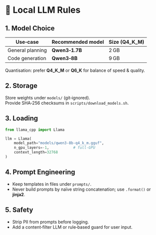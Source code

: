 # 🧠 Local LLM Rules

## 1. Model Choice

| Use‑case         | Recommended model          | Size (Q4_K_M) |
|------------------|----------------------------|---------------|
| General planning | **Qwen3‑1.7B**             | 2 GB          |
| Code generation  | **Qwen3‑8B**               | 9 GB          |

Quantisation: prefer **Q4_K_M** or **Q6_K** for balance of speed & quality.

## 2. Storage

Store weights under `models/` (git‑ignored).  
Provide SHA‑256 checksums in `scripts/download_models.sh`.

## 3. Loading

```python
from llama_cpp import Llama

llm = Llama(
    model_path="models/qwen3-8b-q4_k_m.gguf",
    n_gpu_layers=-1,           # full‑GPU
    context_length=32768
)
```

## 4. Prompt Engineering

* Keep templates in files under `prompts/`.
* Never build prompts by naïve string concatenation; use `.format()` or **jinja2**.

## 5. Safety

* Strip PII from prompts before logging.
* Add a content‑filter LLM or rule‑based guard for user input.
